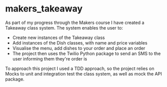 # makers_takeaway

As part of my progress through the Makers course I have created a Takeaway class system. The system enables the user to:
- Create new instances of the Takeaway class
- Add instances of the Dish classes, with name and price variables
- Visualise the menu, add dishes to your order and place an order
- The project then uses the Twilio Python package to send an SMS to the user informing them they're order is

To approach this project I used a TDD approach, so the project relies on Mocks to unit and integration test the class system, as well as mock the API package.